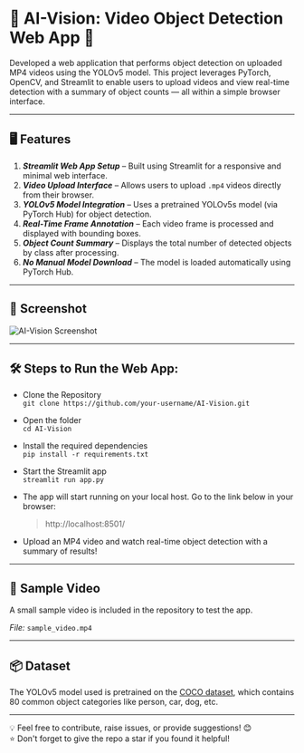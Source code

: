 # 🎯 AI-Vision: Video Object Detection Web App 🚀

Developed a web application that performs object detection on uploaded MP4 videos using the YOLOv5 model. This project leverages PyTorch, OpenCV, and Streamlit to enable users to upload videos and view real-time detection with a summary of object counts — all within a simple browser interface.

---

## 🖥️ Features

1. ***Streamlit Web App Setup*** – Built using Streamlit for a responsive and minimal web interface.
2. ***Video Upload Interface*** – Allows users to upload `.mp4` videos directly from their browser.
3. ***YOLOv5 Model Integration*** – Uses a pretrained YOLOv5s model (via PyTorch Hub) for object detection.
4. ***Real-Time Frame Annotation*** – Each video frame is processed and displayed with bounding boxes.
5. ***Object Count Summary*** – Displays the total number of detected objects by class after processing.
6. ***No Manual Model Download*** – The model is loaded automatically using PyTorch Hub.

---

## 📸 Screenshot

![AI-Vision Screenshot](<img width="1919" height="930" alt="Screenshot 2025-07-23 203246" src="https://github.com/user-attachments/assets/4af3f6f6-3ca0-49db-a202-829d7eec360f" />)


---

## 🛠️ Steps to Run the Web App:

* Clone the Repository  
    `git clone https://github.com/your-username/AI-Vision.git`

* Open the folder  
    `cd AI-Vision`

* Install the required dependencies  
    `pip install -r requirements.txt`

* Start the Streamlit app  
    `streamlit run app.py`

* The app will start running on your local host. Go to the link below in your browser:
  
    > http://localhost:8501/

* Upload an MP4 video and watch real-time object detection with a summary of results!

---

## 📂 Sample Video

A small sample video is included in the repository to test the app.

*File:* `sample_video.mp4`

---

## 📦 Dataset

The YOLOv5 model used is pretrained on the [COCO dataset](https://cocodataset.org/#home), which contains 80 common object categories like person, car, dog, etc.

---

💡 Feel free to contribute, raise issues, or provide suggestions! 😊  
⭐ Don't forget to give the repo a star if you found it helpful!

